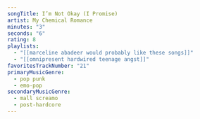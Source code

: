 ```yaml
---
songTitle: I’m Not Okay (I Promise)
artist: My Chemical Romance
minutes: "3"
seconds: "6"
rating: 8
playlists:
  - "[[marceline abadeer would probably like these songs]]"
  - "[[omnipresent hardwired teenage angst]]"
favoritesTrackNumber: "21"
primaryMusicGenre:
  - pop punk
  - emo-pop
secondaryMusicGenre:
  - mall screamo
  - post-hardcore
---
```

